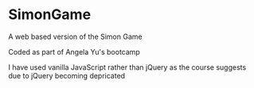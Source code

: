 # SimonGame
A web based version of the Simon Game

Coded as part of Angela Yu's bootcamp

I have used vanilla JavaScript rather than jQuery as the course suggests due to jQuery becoming depricated
